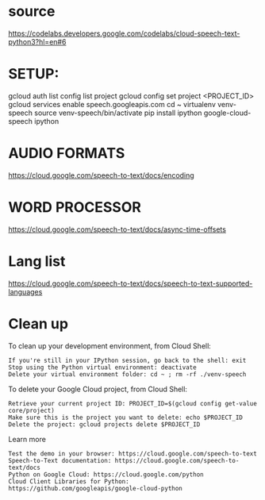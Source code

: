 # source
https://codelabs.developers.google.com/codelabs/cloud-speech-text-python3?hl=en#6

# SETUP:

gcloud auth list
config list project
gcloud config set project <PROJECT_ID>
gcloud services enable speech.googleapis.com
cd ~
virtualenv venv-speech
source venv-speech/bin/activate
pip install ipython google-cloud-speech
ipython



# AUDIO FORMATS
https://cloud.google.com/speech-to-text/docs/encoding
 
# WORD PROCESSOR
https://cloud.google.com/speech-to-text/docs/async-time-offsets

# Lang list
https://cloud.google.com/speech-to-text/docs/speech-to-text-supported-languages

# Clean up

To clean up your development environment, from Cloud Shell:

    If you're still in your IPython session, go back to the shell: exit
    Stop using the Python virtual environment: deactivate
    Delete your virtual environment folder: cd ~ ; rm -rf ./venv-speech

To delete your Google Cloud project, from Cloud Shell:

    Retrieve your current project ID: PROJECT_ID=$(gcloud config get-value core/project)
    Make sure this is the project you want to delete: echo $PROJECT_ID
    Delete the project: gcloud projects delete $PROJECT_ID

Learn more

    Test the demo in your browser: https://cloud.google.com/speech-to-text
    Speech-to-Text documentation: https://cloud.google.com/speech-to-text/docs
    Python on Google Cloud: https://cloud.google.com/python
    Cloud Client Libraries for Python: https://github.com/googleapis/google-cloud-python
